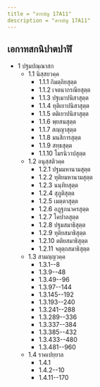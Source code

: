 ```yaml
---
title = "สารบัญ 17A11"
description = "สารบัญ 17A11"
---
```


## เอกาทสกนิปาตปาฬิ

- 1 ปฐมปณฺณาสก
  - 1.1 นิสฺสยวคฺค
    - 1.1.1 กิมตฺถิยสุตฺต
    - 1.1.2 เจตนากรณียสุตฺต
    - 1.1.3 ปฐเมาปนิสาสุตฺต
    - 1.1.4 ทุติเยาปนิสาสุตฺต
    - 1.1.5 ตติเยาปนิสาสุตฺต
    - 1.1.6 พฺยสนสุตฺต
    - 1.1.7 สญฺญาสุตฺต
    - 1.1.8 มนสิการสุตฺต
    - 1.1.9 สทฺธสุตฺต
    - 1.1.10 โมรนิวาปสุตฺต
  - 1.2 อนุสฺสติวคฺค
    - 1.2.1 ปฐมมหานามสุตฺต
    - 1.2.2 ทุติยมหานามสุตฺต
    - 1.2.3 นนฺทิยสุตฺต
    - 1.2.4 สุภูติสุตฺต
    - 1.2.5 เมตฺตาสุตฺต
    - 1.2.6 อฏฺฐกนาครสุตฺต
    - 1.2.7 โคปาลสุตฺต
    - 1.2.8 ปฐมสมาธิสุตฺต
    - 1.2.9 ทุติยสมาธิสุตฺต
    - 1.2.10 ตติยสมาธิสุตฺต
    - 1.2.11 จตุตฺถสมาธิสุตฺต
  - 1.3 สามญฺญวคฺค
    - 1.3.1--8
    - 1.3.9--48
    - 1.3.49--96
    - 1.3.97--144
    - 1.3.145--192
    - 1.3.193--240
    - 1.3.241--288
    - 1.3.289--336
    - 1.3.337--384
    - 1.3.385--432
    - 1.3.433--480
    - 1.3.481--960
  - 1.4 ราคเปยฺยาล
    - 1.4.1
    - 1.4.2--10
    - 1.4.11--170